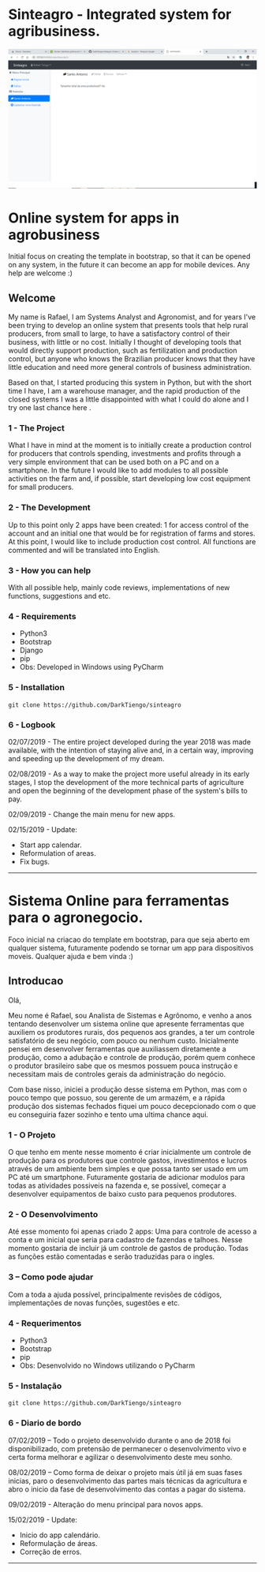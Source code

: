 ﻿# Sinteagro - Integrated system for agribusiness.

![Main menu](https://github.com/DarkTiengo/sinteagro/blob/master/sinteagro.png)


# Online system for apps in agrobusiness

Initial focus on creating the template in bootstrap, so that it can be opened on any system, in the future it can become an app for mobile devices. Any help are welcome :)

## Welcome

My name is Rafael, I am Systems Analyst and Agronomist, and for years I've been trying to develop an online system that presents tools that help rural producers, from small to large, to have a satisfactory control of their business, with little or no cost. Initially I thought of developing tools that would directly support production, such as fertilization and production control, but anyone who knows the Brazilian producer knows that they have little education and need more general controls of business administration.

Based on that, I started producing this system in Python, but with the short time I have, I am a warehouse manager, and the rapid production of the closed systems I was a little disappointed with what I could do alone and I try one last chance here .


### 1 - The Project

What I have in mind at the moment is to initially create a production control for producers that controls spending, investments and profits through a very simple environment that can be used both on a PC and on a smartphone. In the future I would like to add modules to all possible activities on the farm and, if possible, start developing low cost equipment for small producers.

### 2 - The Development

Up to this point only 2 apps have been created: 1 for access control of the account and an initial one that would be for registration of farms and stores. At this point, I would like to include production cost control. All functions are commented and will be translated into English.

### 3 - How you can help

With all possible help, mainly code reviews, implementations of new functions, suggestions and etc.

### 4 - Requirements

 - Python3
 - Bootstrap
 - Django
 - pip
 - Obs: Developed in Windows using PyCharm

### 5 - Installation

    git clone https://github.com/DarkTiengo/sinteagro

### 6 - Logbook

02/07/2019 - The entire project developed during the year 2018 was made available, with the intention of staying alive and, in a certain way, improving and speeding up the development of my dream.

02/08/2019 - As a way to make the project more useful already in its early stages, I stop the development of the more technical parts of agriculture and open the beginning of the development phase of the system's bills to pay.

02/09/2019 - Change the main menu for new apps.

02/15/2019 - Update:
- Start app calendar. 
- Reformulation of areas.
- Fix bugs.
------------------------------------------------------------------------------------------------------
# Sistema Online para ferramentas para o agronegocio.

Foco inicial na criacao do template em bootstrap, para que seja aberto em qualquer sistema, futuramente podendo se tornar um app para dispositivos moveis. Qualquer ajuda e bem vinda :)

## Introducao

Olá,

Meu nome é Rafael, sou Analista de Sistemas e Agrônomo, e venho a anos tentando desenvolver um sistema online que apresente ferramentas que auxiliem os produtores rurais, dos pequenos aos grandes, a ter um controle satisfatório de seu negócio, com pouco ou nenhum custo. Inicialmente pensei em desenvolver ferramentas que auxiliassem diretamente a produção, como a adubação e controle de produção, porém quem conhece o produtor brasileiro sabe que os mesmos possuem pouca instrução e necessitam mais de controles gerais da administração do negócio.

Com base nisso, iniciei a produção desse sistema em Python, mas com o pouco tempo que possuo, sou gerente de um armazém, e a rápida produção dos sistemas fechados fiquei um pouco decepcionado com o que eu conseguiria fazer sozinho e tento uma ultima chance aqui.


### 1 - O Projeto

O que tenho em mente nesse momento é criar inicialmente um controle de produção para os produtores que controle gastos, investimentos e lucros através de um ambiente bem simples e que possa tanto ser usado em um PC até um smartphone. Futuramente gostaria de adicionar modulos para todas as atividades possiveis na fazenda e, se possível, começar a desenvolver equipamentos de baixo custo para pequenos produtores.

### 2 - O Desenvolvimento

Até esse momento foi apenas criado 2 apps: Uma para controle de acesso a conta e um inicial que seria para cadastro de fazendas e talhoes. Nesse momento gostaria de incluir já um controle de gastos de produção. Todas as funções estão comentadas e serão traduzidas para o ingles.

### 3 – Como pode ajudar

Com a toda a ajuda possível, principalmente revisões de códigos, implementações de novas funções, sugestões e etc.

### 4 - Requerimentos

 - Python3
 - Bootstrap
 - pip
 - Obs: Desenvolvido no Windows utilizando o PyCharm

### 5 - Instalação

    git clone https://github.com/DarkTiengo/sinteagro


### 6 - Diario de bordo

07/02/2019 – Todo o projeto desenvolvido durante o ano de 2018 foi disponibilizado, com pretensão de permanecer o desenvolvimento vivo e certa forma melhorar e agilizar o desenvolvimento deste meu sonho.

08/02/2019 – Como forma de deixar o projeto mais útil já em suas fases inicias, paro o desenvolvimento das partes mais técnicas da agricultura e abro o inicio da fase de desenvolvimento das contas a pagar do sistema.

09/02/2019 - Alteração do menu principal para novos apps.

15/02/2019 - Update:
- Inicio do app calendário. 
- Reformulação de áreas.
- Correção de erros.

------------------------------------------------------------------------------------------------------

